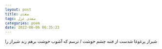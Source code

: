 ```yaml
---
layout: post
title: سعدی
tags: سعدی غزل
categories: poem
date: 2022-06-06 06:35:23
---
```


شیراز پرغوغا شدست از فتنه چشم خوشت / ترسم که آشوب خوشت برهم زند شیراز را
